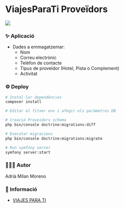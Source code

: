 
# ViajesParaTi Proveïdors

![](https://i.imgur.com/PQJES1j.png)

### ✨  Aplicació
* Dades a emmagatzemar:
    - Nom
    - Correu electrònic
    - Telèfon de contacte
    - Tipus de proveïdor (Hotel, Pista o Complement)
    - Activitat
    
### ⚙️ Deploy

``` bash
# Instal·lar dependències
composer install

# Editar el fitxer env i afegir els paràmetres DB

# Creació Proveidors schema
php bin/console doctrine:migrations:diff

# Executar migracions
php bin/console doctrine:migrations:migrate

# Run symfony server 
symfony server:start

```

### 👨🏼‍💻 Autor
Adrià Milan Moreno

### 🛫 Informació
- [VIAJES PARA TI](https://viajesparati.com/)
